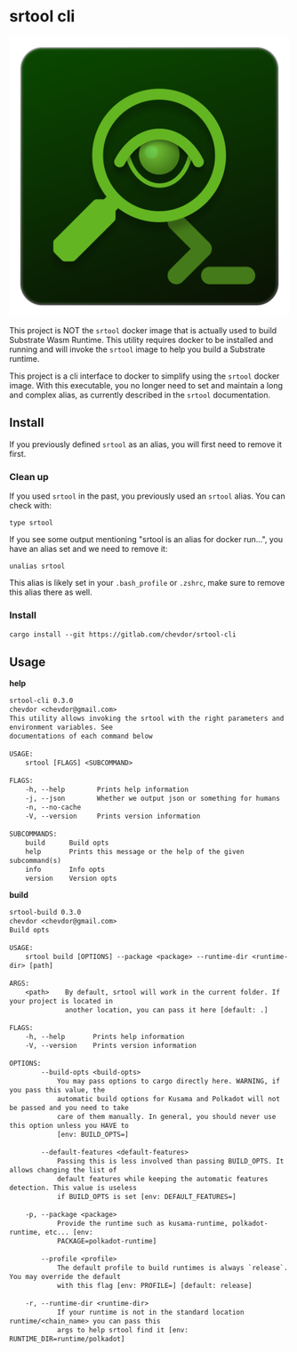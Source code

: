 # srtool cli

![srtool cli 512px](resources/srtool-cli_512px.png)

This project is NOT the `srtool` docker image that is actually used to build Substrate Wasm Runtime. This utility requires docker to be installed and running and will invoke the `srtool` image to help you build a Substrate runtime.

This project is a cli interface to docker to simplify using the `srtool` docker image. With this executable, you no longer need
to set and maintain a long and complex alias, as currently described in the `srtool` documentation.

## Install

If you previously defined `srtool` as an alias, you will first need to remove it first.

### Clean up

If you used `srtool` in the past, you previously used an `srtool` alias. You can check with:

    type srtool

If you see some output mentioning "srtool is an alias for docker run…​", you have an alias set and we need to remove it:

    unalias srtool

This alias is likely set in your `.bash_profile` or `.zshrc`, make sure to remove this alias there as well.

### Install

    cargo install --git https://gitlab.com/chevdor/srtool-cli

## Usage

**help**

    srtool-cli 0.3.0
    chevdor <chevdor@gmail.com>
    This utility allows invoking the srtool with the right parameters and environment variables. See
    documentations of each command below

    USAGE:
        srtool [FLAGS] <SUBCOMMAND>

    FLAGS:
        -h, --help        Prints help information
        -j, --json        Whether we output json or something for humans
        -n, --no-cache
        -V, --version     Prints version information

    SUBCOMMANDS:
        build      Build opts
        help       Prints this message or the help of the given subcommand(s)
        info       Info opts
        version    Version opts

**build**

    srtool-build 0.3.0
    chevdor <chevdor@gmail.com>
    Build opts

    USAGE:
        srtool build [OPTIONS] --package <package> --runtime-dir <runtime-dir> [path]

    ARGS:
        <path>    By default, srtool will work in the current folder. If your project is located in
                  another location, you can pass it here [default: .]

    FLAGS:
        -h, --help       Prints help information
        -V, --version    Prints version information

    OPTIONS:
            --build-opts <build-opts>
                You may pass options to cargo directly here. WARNING, if you pass this value, the
                automatic build options for Kusama and Polkadot will not be passed and you need to take
                care of them manually. In general, you should never use this option unless you HAVE to
                [env: BUILD_OPTS=]

            --default-features <default-features>
                Passing this is less involved than passing BUILD_OPTS. It allows changing the list of
                default features while keeping the automatic features detection. This value is useless
                if BUILD_OPTS is set [env: DEFAULT_FEATURES=]

        -p, --package <package>
                Provide the runtime such as kusama-runtime, polkadot-runtime, etc... [env:
                PACKAGE=polkadot-runtime]

            --profile <profile>
                The default profile to build runtimes is always `release`. You may override the default
                with this flag [env: PROFILE=] [default: release]

        -r, --runtime-dir <runtime-dir>
                If your runtime is not in the standard location runtime/<chain_name> you can pass this
                args to help srtool find it [env: RUNTIME_DIR=runtime/polkadot]
